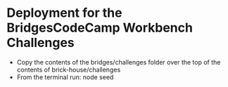 # Deployment for the BridgesCodeCamp Workbench Challenges

* Copy the contents of the bridges/challenges folder over the top of the contents of brick-house/challenges
* From the terminal run: node seed